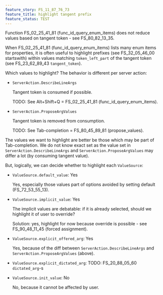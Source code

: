 ```yaml
---
feature_story: FS_11_87_76_73
feature_title: highlight tangent prefix
feature_status: TEST
---
```


Function FS_02_25_41_81 (func_id_query_enum_items) does not reduce values based on tangent token - see FS_80_82_13_35.

When FS_02_25_41_81 (func_id_query_enum_items) lists many enum items for properties,
it is often useful to highlight prefixes (see FS_32_05_46_00 startswith) within values
matching `token_left_part` of the tangent token (see FS_23_62_89_43 `tangent_token`).

Which values to highlight?
The behavior is different per server action:

*   `ServerAction.DescribeLineArgs`

    Tangent token is consumed if possible.

    TODO: See Alt+Shift+Q = FS_02_25_41_81 (func_id_query_enum_items).

*   `ServerAction.ProposeArgValues`

    Tangent token is removed from consumption.

    TODO: See Tab-completion = FS_80_45_89_81 (propose_values).

The values we want to highlight are better be those which may be part of Tab-completion.
We do not know exact set as the value set in `ServerAction.DescribeLineArgs` and `ServerAction.ProposeArgValues`
may differ a lot (by consuming tangent value).

But, logically, we can decide whether to highlight each `ValueSource`:

*   `ValueSource.default_value`: Yes

    Yes, especially those values part of options avoided by setting default (FS_72_53_55_13).

*   `ValueSource.implicit_value`: Yes

    The implicit values are debatable: if it is already selected, should we highlight it of user to override?

    Solution: yes, highlight for now because override is possible - see FS_90_48_11_45 (forced assignment).

*   `ValueSource.explicit_offered_arg`: Yes

    Yes, because of the diff between `ServerAction.DescribeLineArgs` and `ServerAction.ProposeArgValues` (above).

*   `ValueSource.explicit_dictated_arg`: TODO: FS_20_88_05_60 `dictated_arg`-s

*   `ValueSource.init_value`: No

    No, because it cannot be affected by user.
